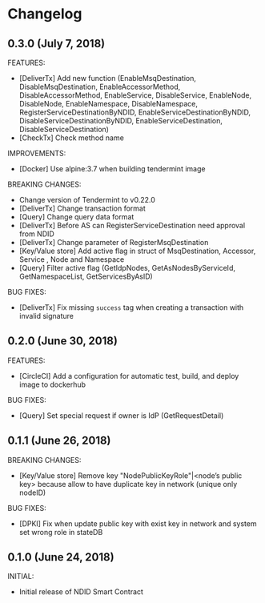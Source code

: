 # Changelog

## 0.3.0 (July 7, 2018)

FEATURES:
- [DeliverTx] Add new function (EnableMsqDestination, DisableMsqDestination, EnableAccessorMethod, DisableAccessorMethod, EnableService, DisableService, EnableNode, DisableNode, EnableNamespace, DisableNamespace, RegisterServiceDestinationByNDID, EnableServiceDestinationByNDID, DisableServiceDestinationByNDID, EnableServiceDestination, DisableServiceDestination)
- [CheckTx] Check method name

IMPROVEMENTS:
- [Docker] Use alpine:3.7 when building tendermint image


BREAKING CHANGES:
- Change version of Tendermint to v0.22.0
- [DeliverTx] Change transaction format
- [Query] Change query data format
- [DeliverTx] Before AS can RegisterServiceDestination need approval from NDID
- [DeliverTx] Change parameter of RegisterMsqDestination
- [Key/Value store] Add active flag in struct of MsqDestination, Accessor, Service
, Node and Namespace
- [Query] Filter active flag (GetIdpNodes, GetAsNodesByServiceId, GetNamespaceList, GetServicesByAsID)

BUG FIXES:
- [DeliverTx] Fix missing `success` tag when creating a transaction with invalid signature

## 0.2.0 (June 30, 2018)

FEATURES:
- [CircleCI] Add a configuration for automatic test, build, and deploy image to dockerhub

BUG FIXES:
- [Query] Set special request if owner is IdP (GetRequestDetail)

## 0.1.1 (June 26, 2018)

BREAKING CHANGES:
- [Key/Value store] Remove key "NodePublicKeyRole"|<node’s public key> because allow to have duplicate key in network (unique only nodeID)

BUG FIXES:
- [DPKI] Fix when update public key with exist key in network and system set wrong role in stateDB

## 0.1.0 (June 24, 2018)

INITIAL:
- Initial release of NDID Smart Contract
